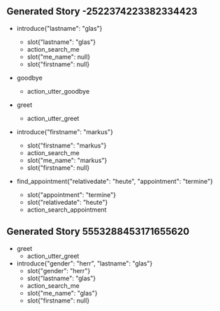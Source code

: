 ## Generated Story -2522374223382334423
* introduce{"lastname": "glas"}
    - slot{"lastname": "glas"}
    - action_search_me
    - slot{"me_name": null}
    - slot{"firstname": null}
* goodbye
    - action_utter_goodbye

* greet
    - action_utter_greet
* introduce{"firstname": "markus"}
    - slot{"firstname": "markus"}
    - action_search_me
    - slot{"me_name": "markus"}
    - slot{"firstname": null}
* find_appointment{"relativedate": "heute", "appointment": "termine"}
    - slot{"appointment": "termine"}
    - slot{"relativedate": "heute"}
    - action_search_appointment

## Generated Story 5553288453171655620
* greet
    - action_utter_greet
* introduce{"gender": "herr", "lastname": "glas"}
    - slot{"gender": "herr"}
    - slot{"lastname": "glas"}
    - action_search_me
    - slot{"me_name": "glas"}
    - slot{"firstname": null}
